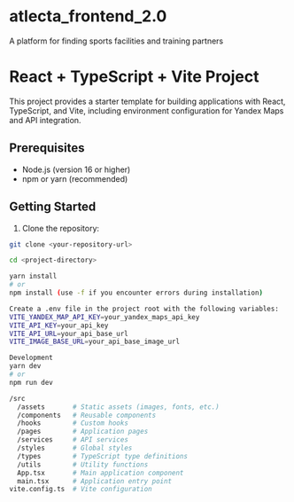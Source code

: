 # atlecta_frontend_2.0
A platform for finding sports facilities and training partners

# React + TypeScript + Vite Project

This project provides a starter template for building applications with React, TypeScript, and Vite, including environment configuration for Yandex Maps and API integration.

## Prerequisites

- Node.js (version 16 or higher)
- npm or yarn (recommended)

## Getting Started

1. Clone the repository:
```bash
git clone <your-repository-url>

cd <project-directory>

yarn install
# or
npm install (use -f if you encounter errors during installation)

Create a .env file in the project root with the following variables:
VITE_YANDEX_MAP_API_KEY=your_yandex_maps_api_key
VITE_API_KEY=your_api_key
VITE_API_URL=your_api_base_url
VITE_IMAGE_BASE_URL=your_api_base_image_url

Development
yarn dev
# or
npm run dev

/src
  /assets       # Static assets (images, fonts, etc.)
  /components   # Reusable components
  /hooks        # Custom hooks
  /pages        # Application pages
  /services     # API services
  /styles       # Global styles
  /types        # TypeScript type definitions
  /utils        # Utility functions
  App.tsx       # Main application component
  main.tsx      # Application entry point
vite.config.ts  # Vite configuration